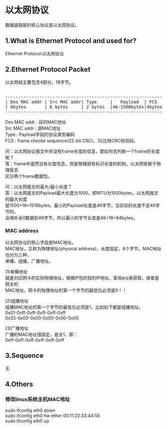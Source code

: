 # 以太网协议      
数据链路层的核心协议是以太网协议。      
  
## 1.What is Ethernet Protocol and used for?  
Ethernet Protocol:以太网协议    
  
## 2.Ethernet Protocol Packet          
以太网帧主要包含4部分，18字节。            
<pre>          
--------------------------------------------------------------          
| Des MAC addr | Src MAC addr| Type     |   Payload  | FCS  |          
| 6bytes       | 6 bytes     | 2 bytes  |46-1500bytes|4bytes|          
--------------------------------------------------------------          
</pre>          
Des MAC addr : 目的MAC地址    
Src MAC addr : 源MAC地址    
Type : Payload字段的协议类型编码          
FCS : frame checke sequence(32-bit CRC)，32比特CRC校验码。          
  
问：以太网协议报文中并没有frame长度的信息，那如何去判断一个frame的长度呢？        
答：frame中虽然没有长度信息，但是物理层有标识长度的机制，以太网依赖于物理层去    
区分两个frame数据包。        
  
问：以太网报文的最大/最小长度？        
答：以太网报文的Payload最大长度为1500，即MTU为1500bytes，以太网报文的最大长度    
是1500+18=1518bytes。最小的Payload长度是46字节，当实际的长度不足46字节时，    
会增补全0数据到46字节，所以最小的字节长度是46+18=64bytes。    
  
### MAC address        
以太网协议的核心字段是MAC地址。          
MAC地址，又称为物理地址(physical address)，长度固定，6个字节，MAC地址也分为三种，        
单播，组播，广播地址。              
  
(1)单播地址      
就是对应网卡的实际物理地址，根据IP包的目的IP地址，查询arp表获取，或者是网关的            
MAC地址。网卡的物理地址的第一个字节的最低位必须是0！！              
  
(2)组播地址           
组播MAC地址的第一个字节的最低位必须是1，比如如下都是组播地址。              
0x01-0xff-0xff-0xff-0xff-0xff              
0x33-0x00-0x00-0x00-0x00-0x00              
  
(3)广播地址      
广播的MAC地址很固定，是全1，即：              
0xff-0xff-0xff-0xff-0xff-0xff              
  
## 3.Sequence   
无    
  
## 4.Others  
### 修改linux系统主机MAC地址  
sudo ifconfig eth0 down  
sudo ifconfig eth0 hw ether 00:11:22:33:44:55  
sudo ifconfig eth0 up  
  
